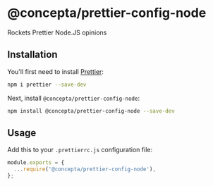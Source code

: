 # @concepta/prettier-config-node

Rockets Prettier Node.JS opinions

## Installation

You'll first need to install [Prettier](https://prettier.io/):

```sh
npm i prettier --save-dev
```

Next, install `@concepta/prettier-config-node`:

```sh
npm install @concepta/prettier-config-node --save-dev
```

## Usage

Add this to your `.prettierrc.js` configuration file:

```js
module.exports = {
  ...require('@concepta/prettier-config-node'),
};
```
